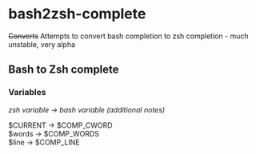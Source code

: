 # bash2zsh-complete
~~Converts~~ Attempts to convert bash completion to zsh completion - much unstable, very alpha

## Bash to Zsh complete

### Variables
*zsh variable -> bash variable (additional notes)*

$CURRENT -> $COMP_CWORD   
$words -> $COMP_WORDS  
$line -> $COMP_LINE  

